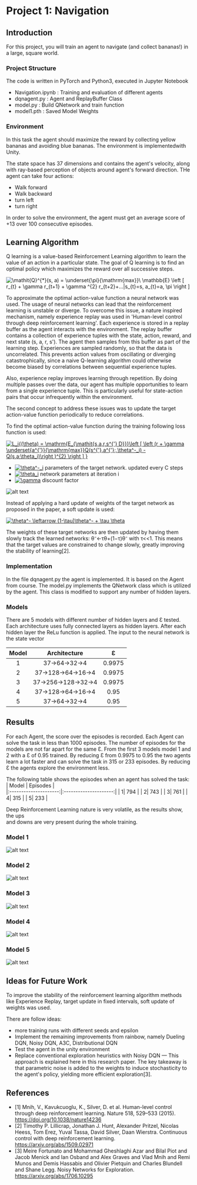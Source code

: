 [//]: # (Image References)

[image1]: ./img/m1.png "Model 1"
[image2]: ./img/m2.png "Model 2"
[image3]: ./img/m3.png "Model 3"
[image4]: ./img/m4.png "Model 4"
[image5]: ./img/m5.png "Model 5"
[image6]: ./img/dqn.png "DQN algorithm"
# Project 1: Navigation

## Introduction


For this project, you will train an agent to navigate (and collect bananas!) in a large, square world.  


### Project Structure

The code is written in PyTorch and Python3, executed in Jupyter Notebook
- Navigation.ipynb	: Training and evaluation of different agents
- dqnagent.py	: Agent and ReplayBuffer Class
- model.py	: Build QNetwork and train function
- model1.pth : Saved Model Weights


### Environment

In this task the agent should maximize the reward by collecting 
yellow bananas and avoiding blue bananas. The environment is implementedwith Unity. 

The state space has 37 dimensions and contains the agent's velocity, along with ray-based perception of objects around agent's forward direction.
THe agent can take four actions:
- Walk forward 
- Walk backward
- turn left
- turn right

In order to solve the environment, the agent must get an average score of +13 over 100 consecutive episodes.

## Learning Algorithm

Q learning is a value-based Reinforcement Learning algorithm to learn the value of an action in a particular state.
The goal of Q learning is to find an optimal policy which maximizes the reward over all successive steps. 

<img src="https://latex.codecogs.com/gif.latex?\mathit{Q}^{*}(s,&space;a)&space;=&space;\underset{\pi}{\mathrm{max}}\&space;\mathbb{E}&space;\left&space;[&space;r_{t}&space;&plus;&space;\gamma&space;r_{t&plus;1}&space;&plus;&space;\gamma&space;^{2}&space;r_{t&plus;2}&plus;...|s_{t}=s,&space;a_{t}=a,&space;\pi&space;\right&space;]" title="\mathit{Q}^{*}(s, a) = \underset{\pi}{\mathrm{max}}\ \mathbb{E} \left [ r_{t} + \gamma r_{t+1} + \gamma ^{2} r_{t+2}+...|s_{t}=s, a_{t}=a, \pi \right ]" />

To approximate the optimal action-value function a neural network was used. The usage of neural networks can lead that the reinforcement learning is unstable or
diverge. To overcome this issue, a nature inspired mechanism, namely experience replay was used in 'Human-level control through deep reinforcement
learning'. Each experience is stored in a replay buffer as the agent interacts with the environment. The replay buffer contains a collection of experience tuples with the state, action, reward, and next state (s, a, r, s'). The agent then samples from this buffer as part of the learning step. Experiences are sampled randomly, so that the data is uncorrelated. This prevents action values from oscillating or diverging catastrophically, since a naive Q-learning algorithm could otherwise become biased by correlations between sequential experience tuples.

Also, experience replay improves learning through repetition. By doing multiple passes over the data, our agent has multiple opportunities to learn from a single experience tuple. This is particularly useful for state-action pairs that occur infrequently within the environment. 

The second concept to address these issues was to update the target action-value function periodically to reduce correlations.

To find the optimal action-value function during the training following loss function is used:

<a href="https://www.codecogs.com/eqnedit.php?latex=L_i{(\theta)&space;=&space;\mathrm{E_{\mathit{s,a,r,s^{'}&space;D}}}\left&space;[&space;\left&space;(r&space;&plus;&space;\gamma&space;\underset{a^{'}}{\mathrm{max}}Q(s^{'},a^{'};,\theta^-_i)&space;-&space;Q(s,a;\theta_i)\right&space;)^{2}&space;\right&space;]&space;}" target="_blank"><img src="https://latex.codecogs.com/gif.latex?L_i{(\theta)&space;=&space;\mathrm{E_{\mathit{s,a,r,s^{'}&space;D}}}\left&space;[&space;\left&space;(r&space;&plus;&space;\gamma&space;\underset{a^{'}}{\mathrm{max}}Q(s^{'},a^{'};,\theta^-_i)&space;-&space;Q(s,a;\theta_i)\right&space;)^{2}&space;\right&space;]&space;}" title="L_i{(\theta) = \mathrm{E_{\mathit{s,a,r,s^{'} D}}}\left [ \left (r + \gamma \underset{a^{'}}{\mathrm{max}}Q(s^{'},a^{'};,\theta^-_i) - Q(s,a;\theta_i)\right )^{2} \right ] }" /></a>

- <a href="https://www.codecogs.com/eqnedit.php?latex=\theta^-_i" target="_blank"><img src="https://latex.codecogs.com/gif.latex?\theta^-_i" title="\theta^-_i" /></a> parameters of the target network. updated every C steps
- <a href="https://www.codecogs.com/eqnedit.php?latex=\theta_i" target="_blank"><img src="https://latex.codecogs.com/gif.latex?\theta_i" title="\theta_i" /></a> network parameters at iteration i
- <a href="https://www.codecogs.com/eqnedit.php?latex=\gamma" target="_blank"><img src="https://latex.codecogs.com/gif.latex?\gamma" title="\gamma" /></a> discount factor

![alt text][image6]


Instead of applying a hard update of weights of the target network as proposed in the paper, a soft update is used:

<a href="https://www.codecogs.com/eqnedit.php?latex=\dpi{100}&space;\theta^-&space;\leftarrow&space;(1-\tau)\theta^-&space;&plus;&space;\tau&space;\theta" target="_blank"><img src="https://latex.codecogs.com/gif.latex?\dpi{100}&space;\theta^-&space;\leftarrow&space;(1-\tau)\theta^-&space;&plus;&space;\tau&space;\theta" title="\theta^- \leftarrow (1-\tau)\theta^- + \tau \theta" /></a>

The weights of these target networks are then updated by having them slowly track the learned networks: θ⁻←τθ+(1−τ)θ⁻ with τ<<1. This means that the target values are constrained to change slowly, greatly improving the stability of learning[2].


### Implementation

In the file dqnagent.py the agent is implemented. It is based on the Agent from course.
The model.py implements the QNetwork class which is utilized by the agent. This class
is modified to support any number of hidden layers.



### Models

There are 5 models with different number of hidden layers and Ɛ tested.
Each architecture uses fully connected layers as hidden layers. After each hidden
layer the ReLu function is applied. The input to the neural network is the state vector 

| Model | Architecture         		|     Ɛ	        					| 
|:---------------------:|:---------------------:|:---------------------------------------------:| 
| 1| 37->64->32->4 | 0.9975 |
| 2| 37->128->64->16->4| 0.9975 |
| 3| 37->256->128->32->4 | 0.9975 |
| 4| 37->128->64->16->4 | 0.95 |
| 5| 37->64->32->4 | 0.95 |

## Results


For each Agent, the score over the episodes is recorded. Each Agent can solve the task in less than 1000 episodes. 
The number of episodes for the models are not far apart for the same Ɛ. From the first 3 models model 1 and 2 with
a Ɛ of 0.95 trained. By reducing Ɛ from 0.9975 to 0.95 the two agents learn a lot faster and can solve the task in 315 or
233 episodes. By reducing Ɛ the agents explore the environment less. 

The following table shows the episodes when an agent has solved the task:
| Model | Episodes         		|    
|:---------------------:|:---------------------:|
| 1| 794 | 
| 2| 743 | 
| 3| 761 | 
| 4| 315  | 
| 5| 233 | 


Deep Reinforcement Learning nature is very volatile, as the results show, the ups                         
and downs are very present during the whole training. 



### Model 1

![alt text][image1]

### Model 2

![alt text][image2]

### Model 3

![alt text][image3]

### Model 4

![alt text][image4]

### Model 5

![alt text][image5]

## Ideas for Future Work

To improve the stability of the reinforcement learning algorithm methods                          
like Experience Replay, target update in fixed intervals, soft update of weights was used. 

There are follow ideas:
* more training runs with different seeds and epsilon
* Implement the remaining improvements from rainbow, namely Dueling DQN, Noisy DQN, A3C, Distributional DQN
* Test the agent in the unity environment
* Replace conventional exploration heuristics with Noisy DQN — This approach is explained here in this research paper. The key takeaway is that parametric noise is added  to the weights to induce stochasticity to the agent's policy, yielding more efficient exploration[3].


## References

* [1] Mnih, V., Kavukcuoglu, K., Silver, D. et al. Human-level control through deep reinforcement learning. Nature 518, 529–533 (2015). https://doi.org/10.1038/nature14236
* [2] Timothy P. Lillicrap, Jonathan J. Hunt, Alexander Pritzel, Nicolas Heess, Tom Erez, Yuval Tassa, David Silver, Daan Wierstra. Continuous control with deep reinforcement learning. https://arxiv.org/abs/1509.02971
* [3] Meire Fortunato and Mohammad Gheshlaghi Azar and Bilal Piot and Jacob Menick and Ian Osband and Alex Graves and Vlad Mnih and Remi Munos and Demis Hassabis and Olivier Pietquin and Charles Blundell and Shane Legg. Noisy Networks for Exploration. https://arxiv.org/abs/1706.10295
